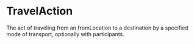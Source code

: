 # TravelAction

The act of traveling from an fromLocation to a destination by a specified mode of transport, optionally with participants.

